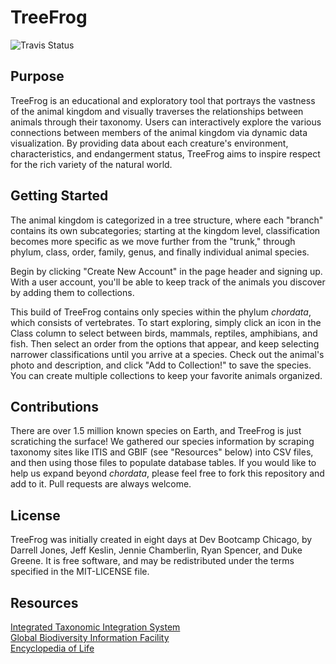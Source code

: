 # TreeFrog

![Travis Status](https://travis-ci.org/darrelljones13/animalia.svg?branch=master)


## Purpose

TreeFrog is an educational and exploratory tool that portrays the vastness of the animal kingdom and visually traverses the relationships between animals through their taxonomy.  Users can interactively explore the various connections between members of the animal kingdom via dynamic data visualization. By providing data about each creature's environment, characteristics, and endangerment status, TreeFrog aims to inspire respect for the rich variety of the natural world.


## Getting Started

The animal kingdom is categorized in a tree structure, where each "branch" contains its own subcategories; starting at the kingdom level, classification becomes more specific as we move further from the "trunk," through phylum, class, order, family, genus, and finally individual animal species.

Begin by clicking "Create New Account" in the page header and signing up. With a user account, you'll be able to keep track of the animals you discover by adding them to collections.

This build of TreeFrog contains only species within the phylum *chordata*, which consists of vertebrates. To start exploring, simply click an icon in the Class column to select between birds, mammals, reptiles, amphibians, and fish. Then select an order from the options that appear, and keep selecting narrower classifications until you arrive at a species. Check out the animal's photo and description, and click "Add to Collection!" to save the species. You can create multiple collections to keep your favorite animals organized.


## Contributions

There are over 1.5 million known species on Earth, and TreeFrog is just scratiching the surface! We gathered our species information by scraping taxonomy sites like ITIS and GBIF (see "Resources" below) into CSV files, and then using those files to populate database tables. If you would like to help us expand beyond *chordata*, please feel free to fork this repository and add to it. Pull requests are always welcome.


## License

TreeFrog was initially created in eight days at Dev Bootcamp Chicago, by Darrell Jones, Jeff Keslin, Jennie Chamberlin, Ryan Spencer, and Duke Greene. It is free software, and may be redistributed under the terms specified in the MIT-LICENSE file.  


## Resources

[Integrated Taxonomic Integration System](http://www.itis.gov/)  
[Global Biodiversity Information Facility](http://www.gbif.org/)  
[Encyclopedia of Life](http://eol.org/)


